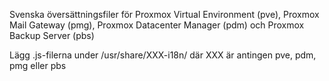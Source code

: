 Svenska översättningsfiler för Proxmox Virtual Environment (pve), Proxmox Mail Gateway (pmg), Proxmox Datacenter Manager (pdm) och Proxmox Backup Server (pbs)


Lägg .js-filerna under /usr/share/XXX-i18n/ där XXX är antingen pve, pdm, pmg eller pbs


